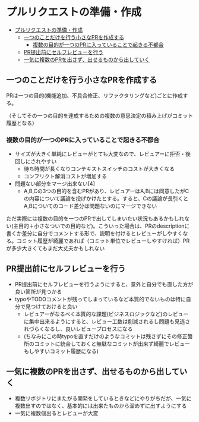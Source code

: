 # プルリクエストの準備・作成

- [プルリクエストの準備・作成](#プルリクエストの準備作成)
  - [一つのことだけを行う小さなPRを作成する](#一つのことだけを行う小さなprを作成する)
    - [複数の目的が一つのPRに入っていることで起きる不都合](#複数の目的が一つのprに入っていることで起きる不都合)
  - [PR提出前にセルフレビューを行う](#pr提出前にセルフレビューを行う)
  - [一気に複数のPRを出さず、出せるものから出していく](#一気に複数のprを出さず出せるものから出していく)


## 一つのことだけを行う小さなPRを作成する

PRは一つの目的(機能追加、不具合修正、リファクタリングなど)ごとに作成する。

（そしてその一つの目的を達成するための複数の意思決定の積み上げがコミット履歴となる）

### 複数の目的が一つのPRに入っていることで起きる不都合

- サイズが大きく単純にレビューがとても大変なので、レビュアーに拒否・後回しにされやすい
    - 待ち時間が長くなりコンテキストスイッチのコストが大きくなる
    - コンフリクト解消コストが増加する
- 問題ない部分をマージ出来ない[4]
    - A,B,Cの3つの目的を含むPRがあり、レビュアーはA,Bには同意したがCの内容について議論を投げかけたとする。すると、Cの議論が長引くとA,Bについてのコード差分は問題ないのにマージできない

ただ実際には複数の目的を一つのPRで出してしまいたい状況もあるかもしれない(主目的＋小さなついでの目的など)。こういった場合は、PRのdescriptionに書くか差分に自分でコメントする形で、説明を付けるとレビューがしやすくなる。コミット履歴が綺麗であれば（コミット単位でレビューしやすければ）PRが多少大きくてもまだ大丈夫かもしれない

## PR提出前にセルフレビューを行う

- PR提出前にセルフレビューを行うようにすると、意外と自分でも直した方が良い箇所が見つかる
- typoやTODOコメントが残ってしまっているなど本質的でないものは特に自分で見つけておけると良い
    - レビュアーがなるべく本質的な課題(ビジネスロジックなど)のレビューに集中出来るようにすると、レビュー工数は削減されるし問題も見逃されづらくなるし、良いレビュープロセスになる
    - (ちなみにこの時typoを直すだけのようなコミットは残さずにその修正箇所のコミットに統合しておくと無駄なコミットが出来ず綺麗でレビューもしやすいコミット履歴になる)

## 一気に複数のPRを出さず、出せるものから出していく

- 複数リポジトリにまたがる開発をしているときなどにやりがちだが、一気に複数出すのではなく、基本的には出来たものから溜めずに出すようにする
- 一気に複数個出るとレビューが大変
